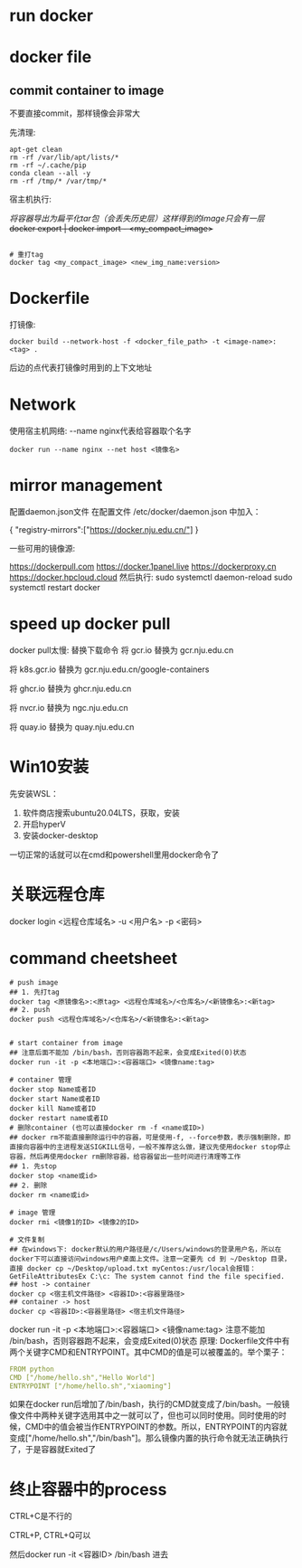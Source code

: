 # run docker




# docker file

## commit container to image

不要直接commit，那样镜像会非常大


先清理:

```shell
apt-get clean
rm -rf /var/lib/apt/lists/*
rm -rf ~/.cache/pip
conda clean --all -y
rm -rf /tmp/* /var/tmp/*
```

宿主机执行:

*将容器导出为扁平化tar包（会丢失历史层）这样得到的image只会有一层*   
<del>docker export <container-id> | docker import - <my_compact_image></del>

```shell

# 重打tag
docker tag <my_compact_image> <new_img_name:version>
```

# Dockerfile
打镜像:
```shell
docker build --network-host -f <docker_file_path> -t <image-name>:<tag> .
```
后边的点代表打镜像时用到的上下文地址

# Network
使用宿主机网络:
--name nginx代表给容器取个名字
```shell
docker run --name nginx --net host <镜像名>
```


# mirror management

配置daemon.json文件
在配置文件 /etc/docker/daemon.json 中加入：

{
"registry-mirrors":["https://docker.nju.edu.cn/"]
}

一些可用的镜像源:

https://dockerpull.com
https://docker.1panel.live
https://dockerproxy.cn
https://docker.hpcloud.cloud
然后执行:
sudo systemctl daemon-reload
sudo systemctl restart docker



# speed up docker pull


docker pull太慢:
替换下载命令
将 gcr.io 替换为 gcr.nju.edu.cn

将 k8s.gcr.io 替换为 gcr.nju.edu.cn/google-containers

将 ghcr.io 替换为 ghcr.nju.edu.cn

将 nvcr.io 替换为 ngc.nju.edu.cn

将 quay.io 替换为 quay.nju.edu.cn

# Win10安装
先安装WSL：  
1. 软件商店搜索ubuntu20.04LTS，获取，安装   
2. 开启hyperV   
3. 安装docker-desktop   

一切正常的话就可以在cmd和powershell里用docker命令了


# 关联远程仓库
docker login <远程仓库域名> -u <用户名> -p <密码>  


# command cheetsheet


```shell
# push image
## 1. 先打tag
docker tag <原镜像名>:<原tag> <远程仓库域名>/<仓库名>/<新镜像名>:<新tag>
## 2. push
docker push <远程仓库域名>/<仓库名>/<新镜像名>:<新tag>


# start container from image
## 注意后面不能加 /bin/bash，否则容器跑不起来，会变成Exited(0)状态
docker run -it -p <本地端口>:<容器端口> <镜像name:tag> 

# container 管理
docker stop Name或者ID  
docker start Name或者ID  
docker kill Name或者ID  
docker restart name或者ID
# 删除container (也可以直接docker rm -f <name或ID>)
## docker rm不能直接删除运行中的容器，可是使用-f, --force参数，表示强制删除，即直接向容器中的主进程发送SIGKILL信号，一般不推荐这么做，建议先使用docker stop停止容器，然后再使用docker rm删除容器，给容器留出一些时间进行清理等工作
## 1. 先stop
docker stop <name或id>
## 2. 删除
docker rm <name或id>

# image 管理
docker rmi <镜像1的ID> <镜像2的ID>

# 文件复制
## 在windows下: docker默认的用户路径是/c/Users/windows的登录用户名，所以在docker下可以直接访问windows用户桌面上文件。注意一定要先 cd 到 ~/Desktop 目录，直接 docker cp ~/Desktop/upload.txt myCentos:/usr/local会报错：GetFileAttributesEx C:\c: The system cannot find the file specified.
## host -> container
docker cp <宿主机文件路径> <容器ID>:<容器里路径>
## container -> host
docker cp <容器ID>:<容器里路径> <宿主机文件路径>
```

docker run -it -p <本地端口>:<容器端口> <镜像name:tag>
注意不能加 /bin/bash，否则容器跑不起来，会变成Exited(0)状态
原理:
Dockerfile文件中有两个关键字CMD和ENTRYPOINT。其中CMD的值是可以被覆盖的。举个栗子：
```yaml
FROM python
CMD ["/home/hello.sh","Hello World"]   
ENTRYPOINT ["/home/hello.sh","xiaoming"]
```
如果在docker run后增加了/bin/bash，执行的CMD就变成了/bin/bash。一般镜像文件中两种关键字选用其中之一就可以了，但也可以同时使用。同时使用的时候，CMD中的值会被当作ENTRYPOINT的参数。所以，ENTRYPOINT的内容就变成["/home/hello.sh","/bin/bash"]。那么镜像内置的执行命令就无法正确执行了，于是容器就Exited了


# 终止容器中的process
CTRL+C是不行的

CTRL+P, CTRL+Q可以

然后docker run -it <容器ID> /bin/bash 进去
